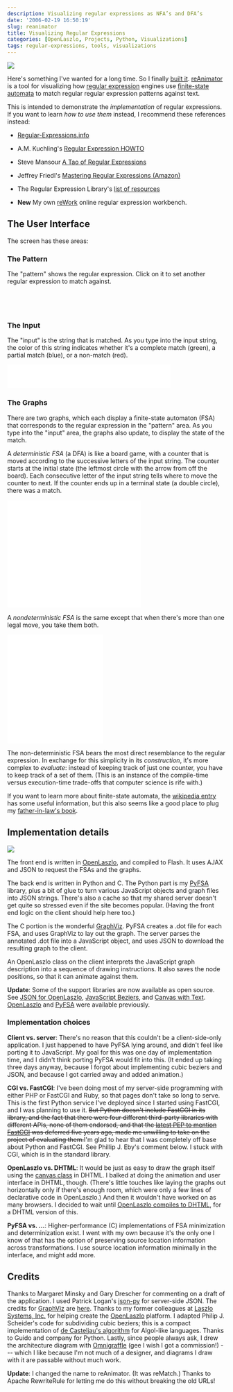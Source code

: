 ```yaml
---
description: Visualizing regular expressions as NFA’s and DFA’s
date: '2006-02-19 16:50:19'
slug: reanimator
title: Visualizing Regular Expressions
categories: [OpenLaszlo, Projects, Python, Visualizations]
tags: regular-expressions, tools, visualizations
---
```


![]({{image_url}}/2006/rematch-small.png)

Here's something I've wanted for a long time. So I finally [built it](/tools/reanimator). [reAnimator](/tools/reanimator) is a tool for visualizing how [regular expression](http://en.wikipedia.org/wiki/Regular_expression) engines use [finite-state automata](http://en.wikipedia.org/wiki/Finite_state_automaton) to match regular regular expression patterns against text.

<!-- more -->

This is intended to demonstrate the _implementation_ of regular expressions. If you want to learn _how to use them_ instead, I recommend these references instead:

* [Regular-Expressions.info](http://www.regular-expressions.info/)

* A.M. Kuchling's [Regular Expression HOWTO](http://www.amk.ca/python/howto/regex/)

* Steve Mansour [A Tao of Regular Expressions](http://sitescooper.org/tao_regexps.html)

* Jeffrey Friedl's [Mastering Regular Expressions (Amazon)](http://www.amazon.com/gp/product/oliversteele-20/0596002890)

* The Regular Expression Library's [list of resources](http://www.regexlib.com/Resources.aspx)

* **New** My own [reWork](/tools/rework) online regular expression workbench.

## The User Interface

The screen has these areas:

### The Pattern

The "pattern" shows the regular expression. Click on it to set another regular expression to match against.

<object width="377" height="46" classid="clsid:02BF25D5-8C17-4B23-BC80-D3488ABDDC6B" codebase="http://www.apple.com/qtactivex/qtplugin.cab">
  <param name="src" value="https://osteele.com/images/2006/rematch/pattern.mov"/>
  <param name="controller" value="1"/>
  <embed src="https://osteele.com/images/2006/rematch/pattern.mov" width="377" height="46" controller="1" pluginspage="http://www.apple.com/quicktime/download/"/>
</object>

### The Input

The "input" is the string that is matched. As you type into the input string, the color of this string indicates whether it's a complete match (green), a partial match (blue), or a non-match (red).

<object width="377" height="54" classid="clsid:02BF25D5-8C17-4B23-BC80-D3488ABDDC6B" codebase="http://www.apple.com/qtactivex/qtplugin.cab">
  <param name="src" value="/images/2006/rematch/input.mov"/>
  <param name="controller" value="1"/>
  <embed src="/images/2006/rematch/input.mov" width="377" height="54" controller="1" pluginspage="http://www.apple.com/quicktime/download/"/>
</object>

### The Graphs

There are two graphs, which each display a finite-state automaton (FSA) that corresponds to the regular expression in the "pattern" area. As you type into the "input" area, the graphs also update, to display the state of the match.

A _deterministic FSA_ (a DFA) is like a board game, with a counter that is moved according to the successive letters of the input string. The counter starts at the initial state (the leftmost circle with the arrow from off the board). Each consecutive letter of the input string tells where to move the counter to next. If the counter ends up in a terminal state (a double circle), there was a match.

<object width="309" height="248" classid="clsid:02BF25D5-8C17-4B23-BC80-D3488ABDDC6B" codebase="http://www.apple.com/qtactivex/qtplugin.cab">
  <param name="src" value="/images/2006/rematch/dfa.mov"/>
  <param name="controller" value="1"/><embed src="/images/2006/rematch/dfa.mov" width="309" height="248" controller="1" pluginspage="http://www.apple.com/quicktime/download/"/>
</object>

A _nondeterministic FSA_ is the same except that when there's more than one legal move, you take them both.

<object width="222" height="250" classid="clsid:02BF25D5-8C17-4B23-BC80-D3488ABDDC6B" codebase="http://www.apple.com/qtactivex/qtplugin.cab"><param name="src" value="/images/2006/rematch/nfa.mov"/>

  <param name="controller" value="1"/>
  <embed src="/images/2006/rematch/nfa.mov" width="222" height="250" controller="1" pluginspage="http://www.apple.com/quicktime/download/"/>
</object>

The non-deterministic FSA bears the most direct resemblance to the regular expression. In exchange for this simplicity in its _construction_, it's more complex to _evaluate_: instead of keeping track of just one counter, you have to keep track of a set of them. (This is an instance of the compile-time versus execution-time trade-offs that computer science is rife with.)

If you want to learn more about finite-state automata, the [wikipedia entry](http://en.wikipedia.org/wiki/Finite_state_automaton) has some useful information, but this also seems like a good place to plug my [father-in-law's book](http://www.amazon.com/gp/product/oliversteele-20/0131655639/).

## Implementation details

![]({{image_url}}/2006/rematch-architecture.png)

The front end is written in [OpenLaszlo](http://www.openlaszlo.org), and compiled to Flash. It uses AJAX and JSON to request the FSAs and the graphs.

The back end is written in Python and C. The Python part is my [PyFSA](https://osteele.com/software/python/fsa/) library, plus a bit of glue to turn various JavaScript objects and graph files into JSON strings. There's also a cache so that my shared server doesn't get quite so stressed even if the site becomes popular. (Having the front end logic on the client should help here too.)

The C portion is the wonderful [GraphViz](http://http://www.graphviz.org). PyFSA creates a .dot file for each FSA, and uses GraphViz to lay out the graph. The server parses the annotated .dot file into a JavaScript object, and uses JSON to download the resulting graph to the client.

An OpenLaszlo class on the client interprets the JavaScript graph description into a sequence of drawing instructions. It also saves the node positions, so that it can animate against them.

**Update**: Some of the support libraries are now available as open source. See [JSON for OpenLaszlo](/2006/02/json-for-openlaszlo), [JavaScript Beziers](/2006/02/javascript-beziers), and [Canvas with Text](/2006/02/textcanvas). [OpenLaszlo](http://www.openlaszlo.org) and [PyFSA](/software/python/fsa/) were available previously.

### Implementation choices

**Client vs. server**: There's no reason that this couldn't be a client-side-only application. I just happened to have PyFSA lying around, and didn't feel like porting it to JavaScript. My goal for this was one day of implementation time, and I didn't think porting PyFSA would fit into this. (It ended up taking three days anyway, because I forgot about implementing cubic beziers and JSON, and because I got carried away and added animation.)

**CGI vs. FastCGI**: I've been doing most of my server-side programming with either PHP or FastCGI and Ruby, so that pages don't take so long to serve. This is the first Python service I've deployed since I started using FastCGI, and I was planning to use it. <strike>But Python doesn't include FastCGI in its library, and the fact that there were four different third-party libraries with different APIs, none of them endorsed, and that the [latest PEP to mention FastCGI](http://www.python.org/peps/pep-0222.html) was deferred five years ago, made me unwilling to take on the project of evaluating them.</strike>I'm glad to hear that I was completely off base about Python and FastCGI. See Phillip J. Eby's comment below. I stuck with CGI, which is in the standard library.

**OpenLaszlo vs. DHTML**: It would be just as easy to draw the graph itself using the [canvas class](http://www.whatwg.org/specs/web-apps/current-work/#scs-dynamic) in DHTML. I balked at doing the animation and user interface in DHTML, though. (There's little touches like laying the graphs out horizontally only if there's enough room, which were only a few lines of declarative code in OpenLaszlo.) And then it wouldn't have worked on as many browsers. I decided to wait until [OpenLaszlo compiles to DHTML](http://wiki.openlaszlo.org/DHTML_Target), for a DHTML version of this.

**PyFSA vs. …**: Higher-performance (C) implementations of FSA minimization and determinization exist. I went with my own because it's the only one I know of that has the option of preserving source location information across transformations. I use source location information minimally in the interface, and might add more.

## Credits

Thanks to Margaret Minsky and Gary Drescher for commenting on a draft of the application. I used Patrick Logan's [json-py](http://sourceforge.net/projects/json-py/) for server-side JSON. The credits for [GraphViz](http://www.graphviz.org/) are [here](http://www.graphviz.org/Credits.php). Thanks to my former colleagues at [Laszlo Systems, Inc.](http://openlaszlo.org) for helping create the [OpenLaszlo](http://openlaszlo.org) platform. I adapted Philip J. Scheider's code for subdividing cubic beziers; this is a compact implementation of [de Casteljau's algorithm](http://en.wikipedia.org/wiki/De_Casteljau%27s_algorithm) for Algol-like languages. Thanks to Guido and company for Python. Lastly, since people always ask, I drew the architecture diagram with [Omnigraffle](http://www.omnigroup.com/applications/omnigraffle/) (gee I wish I got a commission!) --- which I like because I'm not much of a designer, and diagrams I draw with it are passable without much work.

**Update**: I changed the name to reAnimator. (It was reMatch.) Thanks to Apache RewriteRule for letting me do this without breaking the old URLs!
